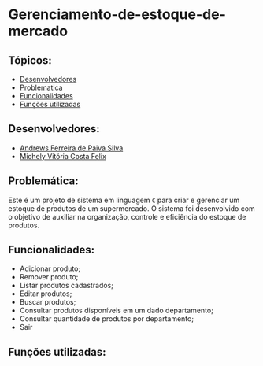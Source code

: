 # Gerenciamento-de-estoque-de-mercado
## Tópicos:
- [Desenvolvedores](#Desenvolvedores)
- [Problematica](#Problemática)
- [Funcionalidades](#Funcionalidades)
- [Funções utilizadas](#Funçõesutilizadas) 
## Desenvolvedores:
- [Andrews Ferreira de Paiva Silva](https://github.com/TheFonci)
- [Michely Vitória Costa Felix](https://github.com/MichelyFelix)
## Problemática:
Este é um projeto de sistema em linguagem `C` para criar e gerenciar um estoque de produtos de um supermercado. O sistema foi desenvolvido com o objetivo de auxiliar na organização, controle e eficiência do estoque de produtos.
## Funcionalidades:
- Adicionar produto;
- Remover produto;
- Listar produtos cadastrados;
- Editar produtos;
- Buscar produtos;
- Consultar produtos disponíveis em um dado departamento;
- Consultar quantidade de produtos por departamento;
- Sair
## Funções utilizadas: 
